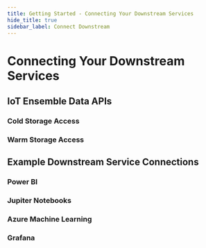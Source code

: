 ```yaml
---
title: Getting Started - Connecting Your Downstream Services
hide_title: true
sidebar_label: Connect Downstream
---
```


# Connecting Your Downstream Services

## IoT Ensemble Data APIs

### Cold Storage Access

### Warm Storage Access

## Example Downstream Service Connections

### Power BI

### Jupiter Notebooks

### Azure Machine Learning

### Grafana
